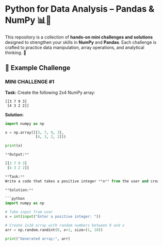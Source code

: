 
# Python for Data Analysis – Pandas & NumPy 📊🐍

This repository is a collection of **hands-on mini challenges and solutions** designed to strengthen your skills in **NumPy** and **Pandas**.
Each challenge is crafted to practice data manipulation, array operations, and analytical thinking. 🚀

## 📝 Example Challenge

### MINI CHALLENGE #1

**Task:** Create the following 2x4 NumPy array:

```
[[3 7 9 3]  
 [4 3 2 2]]
```

**Solution:**

```python
import numpy as np

x = np.array([[3, 7, 9, 3], 
              [4, 3, 2, 2]])

print(x)

**Output:**

[[3 7 9 3]
 [4 3 2 2]]

**Task:**
Write a code that takes a positive integer **x** from the user and creates a **1x10 array** with random numbers ranging from **0 to x**.

**Solution:**

```python
import numpy as np

# Take input from user
x = int(input("Enter a positive integer: "))

# Create 1x10 array with random numbers between 0 and x
arr = np.random.randint(0, x+1, size=(1, 10))

print("Generated array:", arr)


